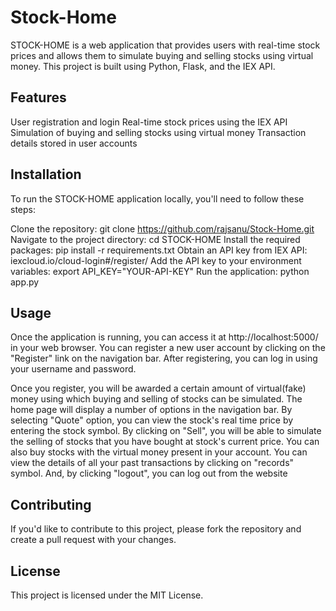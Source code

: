 # Stock-Home
STOCK-HOME is a web application that provides users with real-time stock prices and allows them to simulate buying and selling stocks using virtual money. This project is built using Python, Flask, and the IEX API.

## Features
User registration and login
Real-time stock prices using the IEX API
Simulation of buying and selling stocks using virtual money
Transaction details stored in user accounts

## Installation
To run the STOCK-HOME application locally, you'll need to follow these steps:

Clone the repository: git clone https://github.com/rajsanu/Stock-Home.git
Navigate to the project directory: cd STOCK-HOME
Install the required packages: pip install -r requirements.txt
Obtain an API key from IEX API: iexcloud.io/cloud-login#/register/
Add the API key to your environment variables: export API_KEY="YOUR-API-KEY"
Run the application: python app.py

## Usage
Once the application is running, you can access it at http://localhost:5000/ in your web browser. You can register a new user account by clicking on the "Register" link on the navigation bar. After registering, you can log in using your username and password.

Once you register, you will be awarded a certain amount of virtual(fake) money using which buying and selling of stocks can be simulated. The home page will display a number of options in the navigation bar. By selecting "Quote" option, you can view the stock's real time price by entering the stock symbol. By clicking on "Sell", you will be able to simulate the selling of stocks that you have bought at stock's current price. You can also buy stocks with the virtual money present in your account. You can view the details of all your past transactions by clicking on "records" symbol. And, by clicking "logout", you can log out from the website

## Contributing
If you'd like to contribute to this project, please fork the repository and create a pull request with your changes.

## License
This project is licensed under the MIT License.
